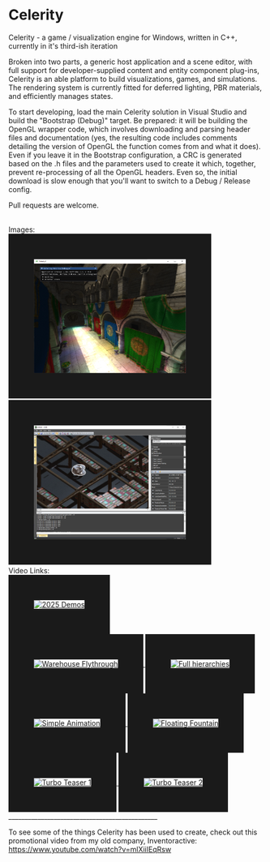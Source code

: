 # Celerity
Celerity - a game / visualization engine for Windows, written in C++, currently in it's third-ish iteration

Broken into two parts, a generic host application and a scene editor, with full support for developer-supplied content and entity component plug-ins, Celerity is an able platform to build visualizations, games, and simulations. The rendering system is currently fitted for deferred lighting, PBR materials, and efficiently manages states.

To start developing, load the main Celerity solution in Visual Studio and build the "Bootstrap (Debug)" target. Be prepared: it will be building the OpenGL wrapper code, which involves downloading and parsing header files and documentation (yes, the resulting code includes comments detailing the version of OpenGL the function comes from and what it does). Even if you leave it in the Bootstrap configuration, a CRC is generated based on the .h files and the parameters used to create it which, together, prevent re-processing of all the OpenGL headers. Even so, the initial download is slow enough that you'll want to switch to a Debug / Release config.

Pull requests are welcome.

<br>
Images:
<br>
<img src="https://github.com/keelanstuart/Celerity/blob/master/Media/screen_20230128.png" width="300" height="225" border="50"/>
<img src="https://github.com/keelanstuart/Celerity/blob/master/Media/screen_ed_20240209.png" width="300" height="225" border="50"/>

<br>
Video Links:
<br>
<a href="http://www.youtube.com/watch?feature=player_embedded&v=K8VkbBgpvhg" target="_blank">
<img src="http://img.youtube.com/vi/K8VkbBgpvhg/0.jpg" alt="2025 Demos" width="600" height="450" border="50" />
</a>
<br>
<a href="http://www.youtube.com/watch?feature=player_embedded&v=Zks2R8NChQM" target="_blank">
<img src="http://img.youtube.com/vi/Zks2R8NChQM/0.jpg" alt="Warehouse Flythrough" width="300" height="225" border="50" />
</a>

<a href="http://www.youtube.com/watch?feature=player_embedded&v=Wi8DE7UJTM0" target="_blank">
<img src="http://img.youtube.com/vi/Wi8DE7UJTM0/0.jpg" alt="Full hierarchies" width="300" height="225" border="50" />
</a>

<a href="http://www.youtube.com/watch?feature=player_embedded&v=QzydaeRiJyw" target="_blank">
<img src="http://img.youtube.com/vi/QzydaeRiJyw/0.jpg" alt="Simple Animation" width="300" height="225" border="50" />
</a>

<a href="http://www.youtube.com/watch?feature=player_embedded&v=UDmb0Wn8nBE" target="_blank">
<img src="http://img.youtube.com/vi/UDmb0Wn8nBE/0.jpg" alt="Floating Fountain" width="300" height="225" border="50" />
</a>

<a href="http://www.youtube.com/watch?feature=player_embedded&v=v6H-AJ6Iizc" target="_blank">
<img src="http://img.youtube.com/vi/v6H-AJ6Iizc/0.jpg" alt="Turbo Teaser 1" width="300" height="225" border="50" />
</a>

<a href="http://www.youtube.com/watch?feature=player_embedded&v=gavOlOR2wtU" target="_blank">
<img src="http://img.youtube.com/vi/gavOlOR2wtU/0.jpg" alt="Turbo Teaser 2" width="300" height="225" border="50" />
</a>

<br>
______________________________________________

To see some of the things Celerity has been used to create, check out this promotional video from my old company, Inventoractive: https://www.youtube.com/watch?v=mlXiiIEqRsw
